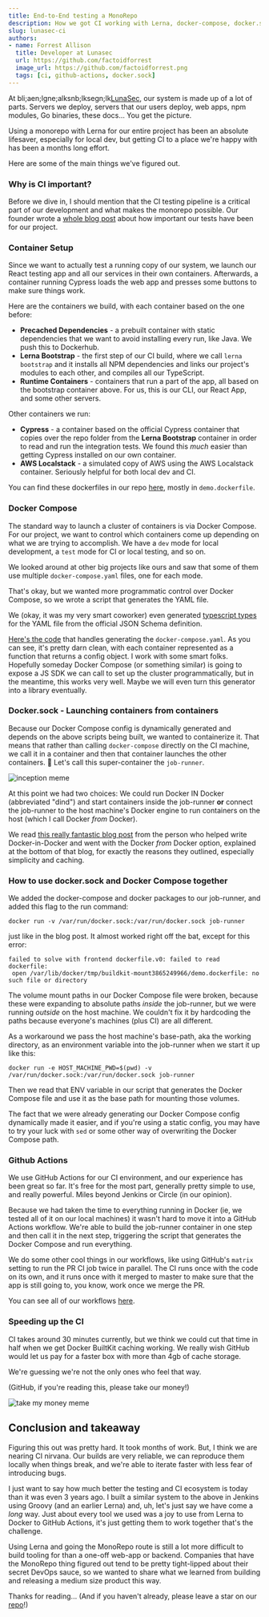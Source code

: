 ```yaml
---
title: End-to-End testing a MonoRepo
description: How we got CI working with Lerna, docker-compose, docker.sock, and cypress
slug: lunasec-ci
authors:
- name: Forrest Allison
  title: Developer at Lunasec
  url: https://github.com/factoidforrest
  image_url: https://github.com/factoidforrest.png
  tags: [ci, github-actions, docker.sock]
---
```

<!--
  ~ Copyright by LunaSec (owned by Refinery Labs, Inc)
  ~
  ~ Licensed under the Creative Commons Attribution-ShareAlike 4.0 International
  ~ (the "License"); you may not use this file except in compliance with the
  ~ License. You may obtain a copy of the License at
  ~
  ~ https://creativecommons.org/licenses/by-sa/4.0/legalcode
  ~
  ~ See the License for the specific language governing permissions and
  ~ limitations under the License.
  ~
-->

At bli;aen;lgne;alksnb;lksegn;lk[LunaSec](https://github.com/lunasec-io/lunasec), our system is made up of a lot of parts.  Servers we deploy, servers that 
our users deploy, web apps, npm modules, Go binaries, these docs... You get the picture.

Using a monorepo with Lerna for our entire project has been an absolute lifesaver, especially for local dev, but getting CI to a place
we're happy with has been a months long effort. 

Here are some of the main things we've figured out.

<!--truncate-->

### Why is CI important?
Before we dive in, I should mention that the CI testing pipeline is a critical part of our development and what makes the monorepo possible.
Our founder wrote a [whole blog post](/blog/testing-philosophy) about how important our tests have been for our project.

### Container Setup
Since we want to actually test a running copy of our system, we launch our React testing app and all our services in 
their own containers. Afterwards, a container running Cypress loads the web app and presses some buttons to make sure things work.

Here are the containers we build, with each container based on the one before:
* **Precached Dependencies** - a prebuilt container with static dependencies that we want to avoid installing every run, like Java. 
  We push this to Dockerhub.
* **Lerna Bootstrap** - the first step of our CI build, where we call `lerna bootstrap` and it installs all NPM
  dependencies and links our project's modules to each other, and compiles all our TypeScript.
* **Runtime Containers** - containers that run a part of the app, all based on the bootstrap container above. 
  For us, this is our CLI, our React App, and some other servers.

Other containers we run:
* **Cypress** - a container based on the official Cypress container that copies over the repo folder from the **Lerna Bootstrap** container
  in order to read and run the integration tests.  We found 
  this *much* easier than getting Cypress installed on our own container.
* **AWS Localstack** - a simulated copy of AWS using the AWS Localstack container.  Seriously helpful for both local dev and CI.
  
You can find these dockerfiles in our repo [here](https://github.com/lunasec-io/lunasec/tree/master/js/docker), mostly in `demo.dockerfile`.

### Docker Compose
The standard way to launch a cluster of containers is via Docker Compose.  For our project, we want to control which containers come
up depending on what we are trying to accomplish.  We have a `dev` mode for local development, a `test` mode for CI or local testing, and so on.  

We looked around at other big projects like ours and saw that some of them use multiple `docker-compose.yaml` files, one for each mode.  

That's okay, but we wanted more programmatic control over Docker Compose, so we wrote a script that generates the YAML file.  

We (okay, it was my very smart coworker) even generated
[typescript types](https://github.com/lunasec-io/lunasec/blob/master/js/sdks/packages/cli/src/docker-compose/docker-compose-types.ts) 
for the YAML file from the official JSON Schema definition.

[Here's the code](https://github.com/lunasec-io/lunasec/blob/master/js/sdks/packages/cli/src/docker-compose/lunasec-stack.ts) 
that handles generating the `docker-compose.yaml`.  As you can see, it's pretty darn clean, with each container represented as a function that returns
a config object.  I work with some smart folks.  Hopefully someday Docker Compose (or something similar) is going to 
expose a JS SDK we can call to set up the cluster programmatically,
but in the meantime, this works very well.  Maybe we will even turn this generator into a library eventually.

### Docker.sock - Launching containers from containers
Because our Docker Compose config is dynamically generated and depends on the above scripts being built, we wanted to containerize it.
That means that rather than calling `docker-compose` directly on the CI machine, we call it in a container and then that container launches 
the other containers. 🤯 Let's call this super-container the `job-runner`.

![inception meme](/img/deeper-meme.jpg)

At this point we had two choices:  We could run Docker IN Docker (abbreviated "dind") and start containers inside the job-runner **or** 
connect the job-runner to the host machine's Docker engine
to run containers on the host (which I call Docker *from* Docker).

We read [this really fantastic blog post](https://jpetazzo.github.io/2015/09/03/do-not-use-docker-in-docker-for-ci/)
from the person who helped write Docker-in-Docker and went with the Docker *from* Docker option, 
explained at the bottom of that blog, for exactly the reasons they outlined, especially simplicity and caching.

### How to use docker.sock and Docker Compose together
We added the docker-compose and docker packages to our job-runner, and added this flag to the run command:
```shell
docker run -v /var/run/docker.sock:/var/run/docker.sock job-runner
```
just like in the blog post. It almost worked right off the bat, except for this error:
```shell
failed to solve with frontend dockerfile.v0: failed to read dockerfile:
 open /var/lib/docker/tmp/buildkit-mount3865249966/demo.dockerfile: no such file or directory
```

The volume mount paths in our Docker Compose file were broken, because these were expanding to absolute paths *inside* 
the job-runner, but we were running *outside* on the host machine.
We couldn't fix it by hardcoding the paths because everyone's machines (plus CI) are all different.

As a workaround we pass the host machine's base-path, aka the working directory, as an environment variable into the job-runner when we start it up like this:
```shell
docker run -e HOST_MACHINE_PWD=$(pwd) -v /var/run/docker.sock:/var/run/docker.sock job-runner
```

Then we read that ENV variable in our script that generates the Docker Compose file and use it as the base path for mounting those volumes.  

The fact that we were already generating our Docker Compose config dynamically made it easier, and if you're using a static config,
you may have to try your luck with `sed` or some other way of overwriting the Docker Compose path.

### Github Actions
We use GitHub Actions for our CI environment, and our experience has been great so far.
It's free for the most part, generally pretty simple to use, and really powerful.
Miles beyond Jenkins or Circle (in our opinion).

Because we had taken the time to everything running in Docker (ie, we tested all of it on our local machines)
it wasn't hard to move it into a GitHub Actions workflow.
We're able to build the job-runner container in one step and then call it in the next step,
triggering the script that generates the Docker Compose and run everything.  

We do some other cool things in our workflows, like using GitHub's `matrix` setting to run the PR CI job twice in parallel. 
The CI runs once with the code on its own, and it runs once with it merged to master to make sure that the app is still 
going to, you know, work once we merge the PR. 

You can see all of our workflows [here](https://github.com/lunasec-io/lunasec/tree/master/.github/workflows).

### Speeding up the CI
CI takes around 30 minutes currently, but we think we could cut that time in half when we get Docker BuiltKit caching working.
We really 
wish GitHub would let us pay for a faster box with more than 4gb of cache storage. 

We're guessing we're not the only ones who feel that way.

(GitHub, if you're reading this, please take our money!)

![take my money meme](/img/take-my-money-meme.jpg)

## Conclusion and takeaway
Figuring this out was pretty hard. It took months of work. But, I think we are nearing CI nirvana.  Our builds are very reliable,
we can reproduce them locally when things break, and we're able to iterate faster with less fear of introducing bugs. 

I just want to say how much better the testing and CI ecosystem is today than it was even 3 years ago.  I built a similar system to the above
in Jenkins using Groovy (and an earlier Lerna) and, uh, let's just say we have come a _long_ way.  Just about
every tool we used was a joy to use from Lerna to Docker to GitHub Actions, it's just getting them to work together that's the challenge.

Using Lerna and going the MonoRepo route is still a lot more difficult to build tooling for than a one-off web-app or backend. 
Companies that have the MonoRepo thing figured out tend to be pretty tight-lipped about their secret DevOps sauce,
so we wanted to share what we learned from building and releasing a medium size product this way.

Thanks for reading... (And if you haven't already, please leave a star on our [repo](https://github.com/lunasec-io/lunasec)!)